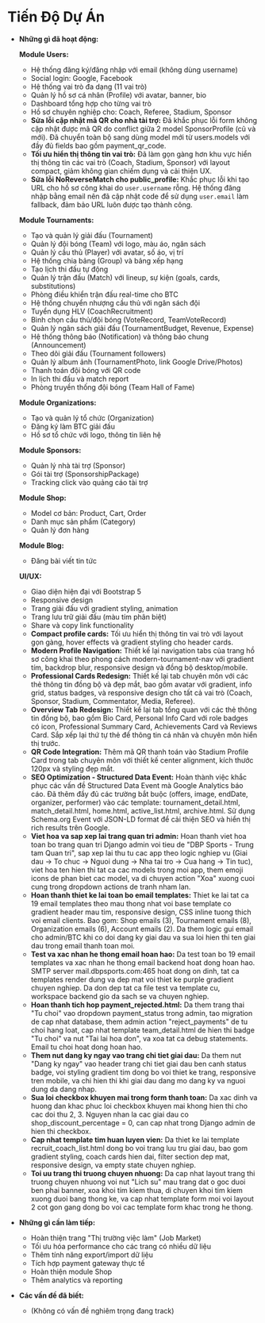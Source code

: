 # Tiến Độ Dự Án

- **Những gì đã hoạt động:**
  
  **Module Users:**
  - Hệ thống đăng ký/đăng nhập với email (không dùng username)
  - Social login: Google, Facebook
  - Hệ thống vai trò đa dạng (11 vai trò)
  - Quản lý hồ sơ cá nhân (Profile) với avatar, banner, bio
  - Dashboard tổng hợp cho từng vai trò
  - Hồ sơ chuyên nghiệp cho: Coach, Referee, Stadium, Sponsor
  - **Sửa lỗi cập nhật mã QR cho nhà tài trợ:** Đã khắc phục lỗi form không cập nhật được mã QR do conflict giữa 2 model SponsorProfile (cũ và mới). Đã chuyển toàn bộ sang dùng model mới từ users.models với đầy đủ fields bao gồm payment_qr_code.
  - **Tối ưu hiển thị thông tin vai trò:** Đã làm gọn gàng hơn khu vực hiển thị thông tin các vai trò (Coach, Stadium, Sponsor) với layout compact, giảm không gian chiếm dụng và cải thiện UX.
  - **Sửa lỗi NoReverseMatch cho public_profile:** Khắc phục lỗi khi tạo URL cho hồ sơ công khai do `user.username` rỗng. Hệ thống đăng nhập bằng email nên đã cập nhật code để sử dụng `user.email` làm fallback, đảm bảo URL luôn được tạo thành công.
  
  **Module Tournaments:**
  - Tạo và quản lý giải đấu (Tournament)
  - Quản lý đội bóng (Team) với logo, màu áo, ngân sách
  - Quản lý cầu thủ (Player) với avatar, số áo, vị trí
  - Hệ thống chia bảng (Group) và bảng xếp hạng
  - Tạo lịch thi đấu tự động
  - Quản lý trận đấu (Match) với lineup, sự kiện (goals, cards, substitutions)
  - Phòng điều khiển trận đấu real-time cho BTC
  - Hệ thống chuyển nhượng cầu thủ với ngân sách đội
  - Tuyển dụng HLV (CoachRecruitment)
  - Bình chọn cầu thủ/đội bóng (VoteRecord, TeamVoteRecord)
  - Quản lý ngân sách giải đấu (TournamentBudget, Revenue, Expense)
  - Hệ thống thông báo (Notification) và thông báo chung (Announcement)
  - Theo dõi giải đấu (Tournament followers)
  - Quản lý album ảnh (TournamentPhoto, link Google Drive/Photos)
  - Thanh toán đội bóng với QR code
  - In lịch thi đấu và match report
  - Phòng truyền thống đội bóng (Team Hall of Fame)
  
  **Module Organizations:**
  - Tạo và quản lý tổ chức (Organization)
  - Đăng ký làm BTC giải đấu
  - Hồ sơ tổ chức với logo, thông tin liên hệ
  
  **Module Sponsors:**
  - Quản lý nhà tài trợ (Sponsor)
  - Gói tài trợ (SponsorshipPackage)
  - Tracking click vào quảng cáo tài trợ
  
  **Module Shop:**
  - Model cơ bản: Product, Cart, Order
  - Danh mục sản phẩm (Category)
  - Quản lý đơn hàng
  
  **Module Blog:**
  - Đăng bài viết tin tức
  
  **UI/UX:**
  - Giao diện hiện đại với Bootstrap 5
  - Responsive design
  - Trang giải đấu với gradient styling, animation
  - Trang lưu trữ giải đấu (màu tím phân biệt)
  - Share và copy link functionality
  - **Compact profile cards:** Tối ưu hiển thị thông tin vai trò với layout gọn gàng, hover effects và gradient styling cho header cards.
  - **Modern Profile Navigation:** Thiết kế lại navigation tabs của trang hồ sơ công khai theo phong cách modern-tournament-nav với gradient tím, backdrop blur, responsive design và đồng bộ desktop/mobile.
  - **Professional Cards Redesign:** Thiết kế lại tab chuyên môn với các thẻ thông tin đồng bộ và đẹp mắt, bao gồm avatar với gradient, info grid, status badges, và responsive design cho tất cả vai trò (Coach, Sponsor, Stadium, Commentator, Media, Referee).
  - **Overview Tab Redesign:** Thiết kế lại tab tổng quan với các thẻ thông tin đồng bộ, bao gồm Bio Card, Personal Info Card với role badges có icon, Professional Summary Card, Achievements Card và Reviews Card. Sắp xếp lại thứ tự thẻ để thông tin cá nhân và chuyên môn hiển thị trước.
  - **QR Code Integration:** Thêm mã QR thanh toán vào Stadium Profile Card trong tab chuyên môn với thiết kế center alignment, kích thước 120px và styling đẹp mắt.
  - **SEO Optimization - Structured Data Event:** Hoàn thành việc khắc phục các vấn đề Structured Data Event mà Google Analytics báo cáo. Đã thêm đầy đủ các trường bắt buộc (offers, image, endDate, organizer, performer) vào các template: tournament_detail.html, match_detail.html, home.html, active_list.html, archive.html. Sử dụng Schema.org Event với JSON-LD format để cải thiện SEO và hiển thị rich results trên Google.
  - **Viet hoa va sap xep lai trang quan tri admin:** Hoan thanh viet hoa toan bo trang quan tri Django admin voi tieu de "DBP Sports - Trung tam Quan tri", sap xep lai thu tu cac app theo logic nghiep vu (Giai dau → To chuc → Nguoi dung → Nha tai tro → Cua hang → Tin tuc), viet hoa ten hien thi tat ca cac models trong moi app, them emoji icons de phan biet cac model, va di chuyen action "Xoa" xuong cuoi cung trong dropdown actions de tranh nham lan.
  - **Hoan thanh thiet ke lai toan bo email templates:** Thiet ke lai tat ca 19 email templates theo mau thong nhat voi base template co gradient header mau tim, responsive design, CSS inline tuong thich voi email clients. Bao gom: Shop emails (3), Tournament emails (8), Organization emails (6), Account emails (2). Da them logic gui email cho admin/BTC khi co doi dang ky giai dau va sua loi hien thi ten giai dau trong email thanh toan moi.
  - **Test va xac nhan he thong email hoan hao:** Da test toan bo 19 email templates va xac nhan he thong email backend hoat dong hoan hao. SMTP server mail.dbpsports.com:465 hoat dong on dinh, tat ca templates render dung va dep mat voi thiet ke purple gradient chuyen nghiep. Da don dep tat ca file test va template cu, workspace backend gio da sach se va chuyen nghiep.
  - **Hoan thanh tich hop payment_rejected.html:** Da them trang thai "Tu choi" vao dropdown payment_status trong admin, tao migration de cap nhat database, them admin action "reject_payments" de tu choi hang loat, cap nhat template team_detail.html de hien thi badge "Tu choi" va nut "Tai lai hoa don", va xoa tat ca debug statements. Email tu choi hoat dong hoan hao.
  - **Them nut dang ky ngay vao trang chi tiet giai dau:** Da them nut "Dang ky ngay" vao header trang chi tiet giai dau ben canh status badge, voi styling gradient tim dong bo voi thiet ke trang, responsive tren mobile, va chi hien thi khi giai dau dang mo dang ky va nguoi dung da dang nhap.
  - **Sua loi checkbox khuyen mai trong form thanh toan:** Da xac dinh va huong dan khac phuc loi checkbox khuyen mai khong hien thi cho cac doi thu 2, 3. Nguyen nhan la cac giai dau co shop_discount_percentage = 0, can cap nhat trong Django admin de hien thi checkbox.
  - **Cap nhat template tim huan luyen vien:** Da thiet ke lai template recruit_coach_list.html dong bo voi trang luu tru giai dau, bao gom gradient styling, coach cards hien dai, filter section dep mat, responsive design, va empty state chuyen nghiep.
  - **Toi uu trang thi truong chuyen nhuong:** Da cap nhat layout trang thi truong chuyen nhuong voi nut "Lich su" mau trang dat o goc duoi ben phai banner, xoa khoi tim kiem thua, di chuyen khoi tim kiem xuong duoi bang thong ke, va cap nhat template form moi voi layout 2 cot gon gang dong bo voi cac template form khac trong he thong.

- **Những gì cần làm tiếp:**
  - Hoàn thiện trang "Thị trường việc làm" (Job Market)
  - Tối ưu hóa performance cho các trang có nhiều dữ liệu
  - Thêm tính năng export/import dữ liệu
  - Tích hợp payment gateway thực tế
  - Hoàn thiện module Shop
  - Thêm analytics và reporting

- **Các vấn đề đã biết:**
  - (Không có vấn đề nghiêm trọng đang track)